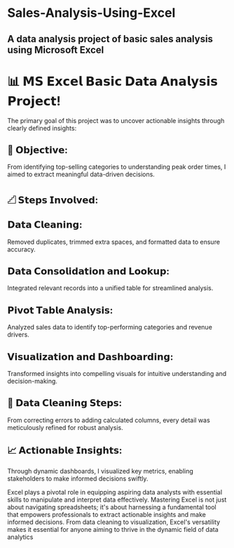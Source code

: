 # Sales-Analysis-Using-Excel
## A data analysis project of basic sales analysis using Microsoft Excel


# 📊 𝗠𝗦 𝗘𝘅𝗰𝗲𝗹 𝗕𝗮𝘀𝗶𝗰 𝗗𝗮𝘁𝗮 𝗔𝗻𝗮𝗹𝘆𝘀𝗶𝘀 𝗣𝗿𝗼𝗷𝗲𝗰𝘁! 

The primary goal of this project was to uncover actionable insights through clearly defined insights:

## 🎯 𝗢𝗯𝗷𝗲𝗰𝘁𝗶𝘃𝗲: 
From identifying top-selling categories to understanding peak order times, I aimed to extract meaningful data-driven decisions.

## 𓊍 𝗦𝘁𝗲𝗽𝘀 𝗜𝗻𝘃𝗼𝗹𝘃𝗲𝗱:

## 𝗗𝗮𝘁𝗮 𝗖𝗹𝗲𝗮𝗻𝗶𝗻𝗴: 
Removed duplicates, trimmed extra spaces, and formatted data to ensure accuracy.

## 𝗗𝗮𝘁𝗮 𝗖𝗼𝗻𝘀𝗼𝗹𝗶𝗱𝗮𝘁𝗶𝗼𝗻 𝗮𝗻𝗱 𝗟𝗼𝗼𝗸𝘂𝗽: 
Integrated relevant records into a unified table for streamlined analysis.

## 𝗣𝗶𝘃𝗼𝘁 𝗧𝗮𝗯𝗹𝗲 𝗔𝗻𝗮𝗹𝘆𝘀𝗶𝘀: 
Analyzed sales data to identify top-performing categories and revenue drivers.

## 𝗩𝗶𝘀𝘂𝗮𝗹𝗶𝘇𝗮𝘁𝗶𝗼𝗻 𝗮𝗻𝗱 𝗗𝗮𝘀𝗵𝗯𝗼𝗮𝗿𝗱𝗶𝗻𝗴: 
Transformed insights into compelling visuals for intuitive understanding and decision-making.

## 🧹 𝗗𝗮𝘁𝗮 𝗖𝗹𝗲𝗮𝗻𝗶𝗻𝗴 𝗦𝘁𝗲𝗽𝘀: 
From correcting errors to adding calculated columns, every detail was meticulously refined for robust analysis.

## 📈 𝗔𝗰𝘁𝗶𝗼𝗻𝗮𝗯𝗹𝗲 𝗜𝗻𝘀𝗶𝗴𝗵𝘁𝘀: 
Through dynamic dashboards, I visualized key metrics, enabling stakeholders to make informed decisions swiftly.

Excel plays a pivotal role in equipping aspiring data analysts with essential skills to manipulate and interpret data effectively. Mastering Excel is not just about navigating spreadsheets; it's about harnessing a fundamental tool that empowers professionals to extract actionable insights and make informed decisions. From data cleaning to visualization, Excel's versatility makes it essential for anyone aiming to thrive in the dynamic field of data analytics
